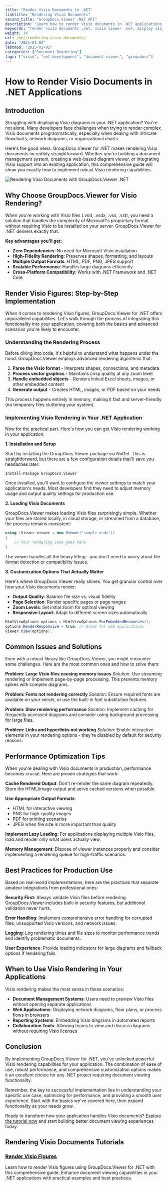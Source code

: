 ```yaml
---
title: "Render Visio Documents in .NET"
linktitle: "Rendering Visio Documents"
second_title: "GroupDocs.Viewer .NET API"
description: "Learn how to render Visio documents in .NET applications using GroupDocs.Viewer. Complete guide with examples, troubleshooting, and best practices for developers."
keywords: "render visio documents .net, visio viewer .net, display visio files programmatically, groupdocs viewer visio, visio diagrams web application"
weight: 34
url: /net/rendering-visio-documents/
date: "2025-01-02"
lastmod: "2025-01-02"
categories: ["Document Rendering"]
tags: ["visio", "net-development", "document-viewer", "groupdocs"]
---
```


# How to Render Visio Documents in .NET Applications

## Introduction

Struggling with displaying Visio diagrams in your .NET application? You're not alone. Many developers face challenges when trying to render complex Visio documents programmatically, especially when dealing with intricate flowcharts, network diagrams, or organizational charts.

Here's the good news: GroupDocs.Viewer for .NET makes rendering Visio documents incredibly straightforward. Whether you're building a document management system, creating a web-based diagram viewer, or integrating Visio support into an existing application, this comprehensive guide will show you exactly how to implement robust Visio rendering capabilities.

![Rendering Visio Documents with GroupDocs.Viewer .NET](/viewer/rendering-visio-documents/image.png)

## Why Choose GroupDocs.Viewer for Visio Rendering?

When you're working with Visio files (.vsd, .vsdx, .vss, .vst), you need a solution that handles the complexity of Microsoft's proprietary format without requiring Visio to be installed on your server. GroupDocs.Viewer for .NET delivers exactly that.

**Key advantages you'll get:**
- **Zero Dependencies**: No need for Microsoft Visio installation
- **High-Fidelity Rendering**: Preserves shapes, formatting, and layouts
- **Multiple Output Formats**: HTML, PDF, PNG, JPEG support
- **Scalable Performance**: Handles large diagrams efficiently
- **Cross-Platform Compatibility**: Works with .NET Framework and .NET Core

## Render Visio Figures: Step-by-Step Implementation

When it comes to rendering Visio figures, GroupDocs.Viewer for .NET offers unparalleled capabilities. Let's walk through the process of integrating this functionality into your application, covering both the basics and advanced scenarios you're likely to encounter.

### Understanding the Rendering Process

Before diving into code, it's helpful to understand what happens under the hood. GroupDocs.Viewer employs advanced rendering algorithms that:

1. **Parse the Visio format** - Interprets shapes, connections, and metadata
2. **Process vector graphics** - Maintains crisp quality at any zoom level  
3. **Handle embedded objects** - Renders linked Excel sheets, images, or other embedded content
4. **Generate output** - Creates HTML, images, or PDF based on your needs

This process happens entirely in memory, making it fast and server-friendly (no temporary files cluttering your system).

### Implementing Visio Rendering in Your .NET Application

Now for the practical part. Here's how you can get Visio rendering working in your application:

**1. Installation and Setup**

Start by installing the GroupDocs.Viewer package via NuGet. This is straightforward, but there are a few configuration details that'll save you headaches later:

```bash
Install-Package GroupDocs.Viewer
```

Once installed, you'll want to configure the viewer settings to match your application's needs. Most developers find they need to adjust memory usage and output quality settings for production use.

**2. Loading Visio Documents**

GroupDocs.Viewer makes loading Visio files surprisingly simple. Whether your files are stored locally, in cloud storage, or streamed from a database, the process remains consistent:

```csharp
using (Viewer viewer = new Viewer("sample.vsdx"))
{
    // Your rendering code goes here
}
```

The viewer handles all the heavy lifting - you don't need to worry about file format detection or compatibility issues.

**3. Customization Options That Actually Matter**

Here's where GroupDocs.Viewer really shines. You get granular control over how your Visio documents render:

- **Output Quality**: Balance file size vs. visual fidelity
- **Page Selection**: Render specific pages or page ranges
- **Zoom Levels**: Set initial zoom for optimal viewing
- **Responsive Layout**: Adapt to different screen sizes automatically

```csharp
HtmlViewOptions options = HtmlViewOptions.ForEmbeddedResources();
options.RenderResponsive = true; // Great for web applications
viewer.View(options);
```

## Common Issues and Solutions

Even with a robust library like GroupDocs.Viewer, you might encounter some challenges. Here are the most common ones and how to solve them:

**Problem: Large Visio files causing memory issues**
*Solution*: Use streaming rendering or implement page-by-page processing. This prevents memory spikes with complex diagrams.

**Problem: Fonts not rendering correctly**
*Solution*: Ensure required fonts are available on your server, or use the built-in font substitution features.

**Problem: Slow rendering performance**
*Solution*: Implement caching for frequently accessed diagrams and consider using background processing for large files.

**Problem: Links and hyperlinks not working**
*Solution*: Enable interactive elements in your rendering options - they're disabled by default for security reasons.

## Performance Optimization Tips

When you're dealing with Visio documents in production, performance becomes crucial. Here are proven strategies that work:

**Cache Rendered Output**: Don't re-render the same diagram repeatedly. Store the HTML/image output and serve cached versions when possible.

**Use Appropriate Output Formats**: 
- HTML for interactive viewing
- PNG for high-quality images  
- PDF for printing scenarios
- JPEG when file size is more important than quality

**Implement Lazy Loading**: For applications displaying multiple Visio files, load and render only what users actually view.

**Memory Management**: Dispose of viewer instances properly and consider implementing a rendering queue for high-traffic scenarios.

## Best Practices for Production Use

Based on real-world implementations, here are the practices that separate amateur integrations from professional ones:

**Security First**: Always validate Visio files before rendering. GroupDocs.Viewer includes built-in security features, but additional validation never hurts.

**Error Handling**: Implement comprehensive error handling for corrupted files, unsupported Visio versions, and network issues.

**Logging**: Log rendering times and file sizes to monitor performance trends and identify problematic documents.

**User Experience**: Provide loading indicators for large diagrams and fallback options if rendering fails.

## When to Use Visio Rendering in Your Applications

Visio rendering makes the most sense in these scenarios:

- **Document Management Systems**: Users need to preview Visio files without opening separate applications
- **Web Applications**: Displaying network diagrams, floor plans, or process flows in browsers
- **Reporting Systems**: Embedding Visio diagrams in automated reports
- **Collaboration Tools**: Allowing teams to view and discuss diagrams without requiring Visio licenses

## Conclusion

By implementing GroupDocs.Viewer for .NET, you've unlocked powerful Visio rendering capabilities for your application. The combination of ease of use, robust performance, and comprehensive customization options makes it an excellent choice for any .NET project requiring document viewing functionality.

Remember, the key to successful implementation lies in understanding your specific use case, optimizing for performance, and providing a smooth user experience. Start with the basics we've covered here, then expand functionality as your needs grow.

Ready to transform how your application handles Visio documents? [Explore the tutorial now](./render-visio-figures/) and start building better document viewing experiences today.


## Rendering Visio Documents Tutorials
### [Render Visio Figures](./render-visio-figures/)
Learn how to render Visio figures using GroupDocs.Viewer for .NET with this comprehensive guide. Enhance document viewing capabilities in your .NET applications with practical examples and best practices.